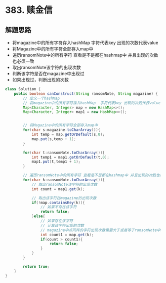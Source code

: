 # 383. 赎金信

## 解题思路

* 将magazine中的所有字符存入hashMap  字符代表key 出现的次数代表value
* 将Magazine中的所有字符全部存入map中
* 遍历ransomNote中的所有字符 查看是不是都在hashmap中 并且出现的次数也必须一致
* 取出ransomNote该字符的出现次数
* 判断该字符是否在magazine中出现过
* 如果出现过，判断出现的次数


```java
class Solution {
    public boolean canConstruct(String ransomNote, String magazine) {
        // 定义一个hashMap
        // 将magazine中的所有字符存入hashMap  字符代表key 出现的次数代表value
        Map<Character, Integer> map = new HashMap<>();
        Map<Character, Integer> map1 = new HashMap<>();


        // 将Magazine中的所有字符全部存入map中
        for(char s:magazine.toCharArray()){
            int temp = map.getOrDefault(s,0);
            map.put(s,temp + 1);
        }

        for(char t:ransomNote.toCharArray()){
            int temp1 = map1.getOrDefault(t,0);
            map1.put(t,temp1 + 1);
        }

        // 遍历ransomNote中的所有字符 查看是不是都在hashmap中 并且出现的次数也必须一致
        for(char k:ransomNote.toCharArray()){
            // 取出ransomNote该字符的出现次数
            int count = map1.get(k);

            // 取出该字符在magazine的出现次数
            if(!map.containsKey(k)){
                // 如果不存在该字符
                return false;
            }else{
                // 如果存在该字符
                // 计算该字符出现的次数
                // magazine中点同样的字符出现次数需要大于或者等于ransomNote中的字符
                int count1 = map.get(k);
                if(count > count1){
                    return false;
                }
            }
        }

        return true;
    }
}
```

